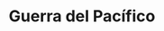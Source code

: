 ﻿---
title: "Guerra del Pacífico"
permalink: periodes_356.html
layout: periode
dataInici: 1941-12-07
dataFi: 1945-08-14
sidebar: periodes
pares:
  - id: 355
    title: "Asia"
    dataInici: "(1937-07-07)"
    dataFi: "(1945-09-09)"

fills:
  - id: 990
    title: "Batalla de la Isla de Wake"
    dataInici: "(1941-12-08)"
    dataFi: "(1941-12-23)"

  - id: 810
    title: "Campaña de Malasia"
    dataInici: "(1941-12-08)"
    dataFi: "(1942-01-31)"

  - id: 1014
    title: "Conquista de Filipinas"
    dataInici: "(1941-12-08)"
    dataFi: "(1942-06-09)"

  - id: 643
    title: "Batalla del Mar del Coral"
    dataInici: "(1942-05-04)"
    dataFi: "(1942-05-08)"

  - id: 928
    title: "Campaña de las Islas Aleutianas"
    dataInici: "(1942-06-03)"
    dataFi: "(1943-08-15)"

  - id: 357
    title: "Batalla de Midway"
    dataInici: "(1942-06-04)"
    dataFi: "(1942-06-07)"

  - id: 644
    title: "Campaña de Guadalcanal"
    dataInici: "(1942-08-07)"
    dataFi: "(1943-02-09)"

  - id: 900
    title: "Batalla de Tarawa"
    dataInici: "(1943-11-20)"
    dataFi: "(1943-11-23)"

  - id: 861
    title: "Campaña de las islas Marianas y Palao"
    dataInici: "(1944-06)"
    dataFi: "(1944-11)"

  - id: 994
    title: "Batalla de Saipán"
    dataInici: "(1944-06-15)"
    dataFi: "(1944-07-09)"

  - id: 862
    title: "Batalla de Iwo Jima"
    dataInici: "(1945-02-19)"
    dataFi: "(1945-03-26)"

  - id: 995
    title: "Batalla de Okinawa"
    dataInici: "(1945-04-01)"
    dataFi: "(1945-06-22)"

jocsPrincipals:
  - title: "Typhon sur le Pacifique"
    bggId: 8102

  - title: "Victory in the Pacific"
    bggId: 1442

  - title: "Fire in the Sky: The Great Pacific War 1941-1945"
    bggId: 14083
    dataInici: 
    dataFi: 

  - title: "Pacific War: The Struggle Against Japan 1941-1945"
    bggId: 5622
    dataInici: 
    dataFi: 

  - title: "Empire of the Sun"
    bggId: 11825
    dataInici: 
    dataFi: 

  - title: "Across the Pacific"
    bggId: 16466
    dataInici: 
    dataFi: 

  - title: "We Must Tell the Emperor"
    bggId: 85000
    dataInici: 
    dataFi: 

jocsEscenaris:
  - title: "South Pacific: Breaking the Bismarck Barrier 1942-1943"
    bggId: 213648
    dataInici: 1942
    dataFi: 1943

  - title: "1942"
    bggId: 6915
    dataInici: 1942
    dataFi: 

  - title: "Pacific Submarine"
    bggId: 218682
    dataInici: 
    dataFi: 

  - title: "The South Seas Campaign"
    bggId: 74309
    dataInici: 1942
    dataFi: 1943

  - title: "Midway Solitaire"
    bggId: 182409
    dataInici: 1942-04
    dataFi: 1942-06

  - title: "Silent Victory: U.S. Submarines in the Pacific, 1941-45"
    bggId: 154875
    dataInici: 
    dataFi: 

jocsEpoca:
jocsEpocaEscenaris:
  - title: "Combat Commander: Pacific"
    bggId: 28181
    escenari: "C - Ichiki Attacks"
    dataInici: 1942-08-21
    dataFi: 

---

